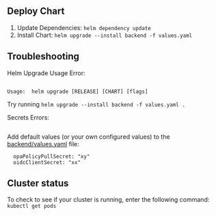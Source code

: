 
## Deploy Chart

1. Update Dependencies: `helm dependency update`
1. Install Chart: `helm upgrade --install backend -f values.yaml`

## Troubleshooting 

Helm Upgrade Usage Error:

```Error: "helm upgrade" requires 2 arguments

Usage:  helm upgrade [RELEASE] [CHART] [flags]
```

Try running `helm upgrade --install backend -f values.yaml .` 


Secrets Errors:
```Error: unable to build kubernetes objects from release manifest: error validating "": error validating data: unknown object type "nil" in Secret.stringData.OIDC_CLIENT_SECRET
```

Add default values (or your own configured values) to the [backend/values.yaml](https://github.com/opentdf/backend/blob/main/charts/backend/values.yaml#L42) file:
```secrets:
  opaPolicyPullSecret: "xy"
  oidcClientSecret: "xx"
  ```

## Cluster status 
  To check to see if your cluster is running, enter the following command:
  `kubectl get pods` 